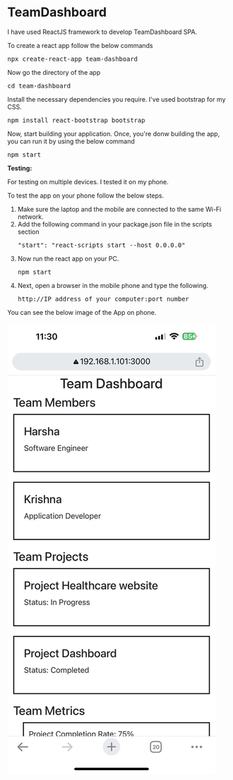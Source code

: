 # TeamDashboard
<p>I have used ReactJS framework to develop TeamDashboard SPA.</p>
<p>To create a react app follow the below commands</p>
<pre>npx create-react-app team-dashboard</pre>
<p>Now go the directory of the app</p>
<pre>cd team-dashboard</pre>
<p>Install the necessary dependencies you require. I've used bootstrap for my CSS.</p>
<pre>npm install react-bootstrap bootstrap</pre>
<p>Now, start building your application. Once, you're donw building the app, you can run it by using the below command</p>
<pre>npm start</pre>
<b>Testing:</b>
<p>For testing on multiple devices. I tested it on my phone.</p>
<p>To test the app on your phone follow the below steps.</p>
<ol>
  <li>Make sure the laptop and the mobile are connected to the same Wi-Fi network.</li>
  <li>Add the following command in your package.json file in the scripts section </li>
  <pre>"start": "react-scripts start --host 0.0.0.0"</pre>
  <li> Now run the react app on your PC.</li>
  <pre>npm start</pre>
  <li>Next, open a browser in the mobile phone and type the following.</li>
  <pre>http://IP address of your computer:port number</pre>
</ol>
<p>You can see the below image of the App on phone.</p>
<img src="https://github.com/sriharsha0608/TeamDashboard/blob/main/Testing%20on%20Phone.jpeg"/>
